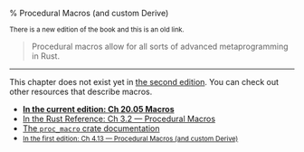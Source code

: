 % Procedural Macros (and custom Derive)

<small>There is a new edition of the book and this is an old link.</small>

> Procedural macros allow for all sorts of advanced metaprogramming in Rust.

---

This chapter does not exist yet in [the second edition][2].
You can check out other resources that describe macros.

* **[In the current edition: Ch 20.05 Macros][2]**
* [In the Rust Reference: Ch 3.2 — Procedural Macros][4]
* [The `proc_macro` crate documentation][3]
* <small>[In the first edition: Ch 4.13 — Procedural Macros (and custom Derive)][1]</small>


[1]: https://doc.rust-lang.org/1.30.0/book/first-edition/procedural-macros.html
[2]: ch20-05-macros.html
[3]: ../proc_macro/index.html
[4]: ../reference/procedural-macros.html
